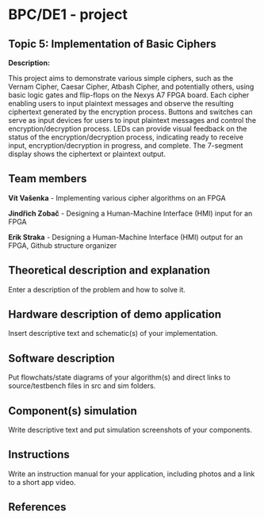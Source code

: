 # BPC/DE1 - project 

## Topic 5: Implementation of Basic Ciphers

**Description:** 

This project aims to demonstrate various simple ciphers, such as the Vernam Cipher, Caesar Cipher, Atbash Cipher, and potentially others, using basic logic gates and flip-flops on the Nexys A7 FPGA board. Each cipher enabling users to input plaintext messages and observe the resulting ciphertext generated by the encryption process. Buttons and switches can serve as input devices for users to input plaintext messages and control the encryption/decryption process. LEDs can provide visual feedback on the status of the encryption/decryption process, indicating ready to receive input, encryption/decryption in progress, and complete. The 7-segment display shows the ciphertext or plaintext output.

## Team members

**Vít Vašenka** - Implementing various cipher algorithms on an FPGA

**Jindřich Zobač** - Designing a Human-Machine Interface (HMI) input for an FPGA 

**Erik Straka** - Designing a Human-Machine Interface (HMI) output for an FPGA, Github structure organizer

## Theoretical description and explanation

Enter a description of the problem and how to solve it.

## Hardware description of demo application

Insert descriptive text and schematic(s) of your implementation.

## Software description

Put flowchats/state diagrams of your algorithm(s) and direct links to source/testbench files in src and sim folders.

## Component(s) simulation

Write descriptive text and put simulation screenshots of your components.

## Instructions

Write an instruction manual for your application, including photos and a link to a short app video.

## References
